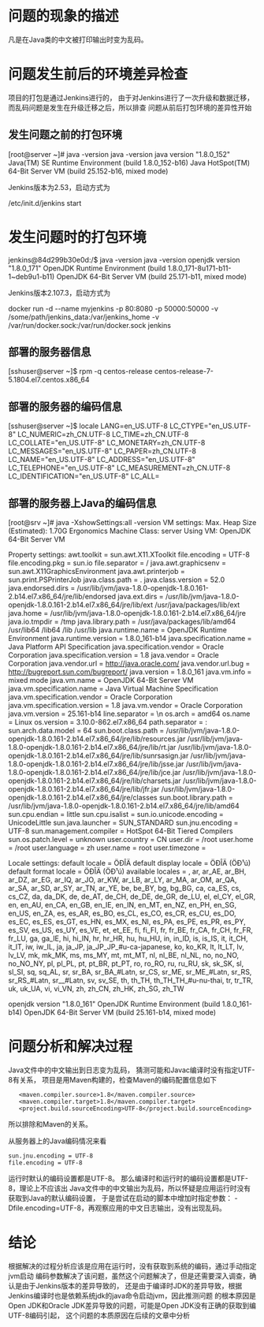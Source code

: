 # 问题的现象的描述

凡是在Java类的中文被打印输出时变为乱码。

# 问题发生前后的环境差异检查

项目的打包是通过Jenkins进行的，
由于对Jenkins进行了一次升级和数据迁移，
而乱码问题是发生在升级迁移之后，所以排查
问题从前后打包环境的差异性开始


## 发生问题之前的打包环境

[root@server ~]# java -version
java -version
java version "1.8.0_152"
Java(TM) SE Runtime Environment (build 1.8.0_152-b16)
Java HotSpot(TM) 64-Bit Server VM (build 25.152-b16, mixed mode)


Jenkins版本为2.53，启动方式为


/etc/init.d/jenkins start


# 发生问题时的打包环境


jenkins@84d299b30e0d:/$ java -version
java -version
openjdk version "1.8.0_171"
OpenJDK Runtime Environment (build 1.8.0_171-8u171-b11-1~deb9u1-b11)
OpenJDK 64-Bit Server VM (build 25.171-b11, mixed mode)


Jenkins版本2.107.3，启动方式为


docker run -d --name myjenkins -p 80:8080 -p 50000:50000 -v /some/path/jenkins_data:/var/jenkins_home -v /var/run/docker.sock:/var/run/docker.sock jenkins


## 部署的服务器信息

[sshuser@server ~]$ rpm -q centos-release
centos-release-7-5.1804.el7.centos.x86_64

## 部署的服务器的编码信息

[sshuser@server ~]$ locale
LANG=en_US.UTF-8
LC_CTYPE="en_US.UTF-8"
LC_NUMERIC=zh_CN.UTF-8
LC_TIME=zh_CN.UTF-8
LC_COLLATE="en_US.UTF-8"
LC_MONETARY=zh_CN.UTF-8
LC_MESSAGES="en_US.UTF-8"
LC_PAPER=zh_CN.UTF-8
LC_NAME="en_US.UTF-8"
LC_ADDRESS="en_US.UTF-8"
LC_TELEPHONE="en_US.UTF-8"
LC_MEASUREMENT=zh_CN.UTF-8
LC_IDENTIFICATION="en_US.UTF-8"
LC_ALL=


## 部署的服务器上Java的编码信息

[root@srv ~]# java -XshowSettings:all -version
VM settings:
    Max. Heap Size (Estimated): 1.70G
    Ergonomics Machine Class: server
    Using VM: OpenJDK 64-Bit Server VM

Property settings:
    awt.toolkit = sun.awt.X11.XToolkit
    file.encoding = UTF-8
    file.encoding.pkg = sun.io
    file.separator = /
    java.awt.graphicsenv = sun.awt.X11GraphicsEnvironment
    java.awt.printerjob = sun.print.PSPrinterJob
    java.class.path = .
    java.class.version = 52.0
    java.endorsed.dirs = /usr/lib/jvm/java-1.8.0-openjdk-1.8.0.161-2.b14.el7.x86_64/jre/lib/endorsed
    java.ext.dirs = /usr/lib/jvm/java-1.8.0-openjdk-1.8.0.161-2.b14.el7.x86_64/jre/lib/ext
        /usr/java/packages/lib/ext
    java.home = /usr/lib/jvm/java-1.8.0-openjdk-1.8.0.161-2.b14.el7.x86_64/jre
    java.io.tmpdir = /tmp
    java.library.path = /usr/java/packages/lib/amd64
        /usr/lib64
        /lib64
        /lib
        /usr/lib
    java.runtime.name = OpenJDK Runtime Environment
    java.runtime.version = 1.8.0_161-b14
    java.specification.name = Java Platform API Specification
    java.specification.vendor = Oracle Corporation
    java.specification.version = 1.8
    java.vendor = Oracle Corporation
    java.vendor.url = http://java.oracle.com/
    java.vendor.url.bug = http://bugreport.sun.com/bugreport/
    java.version = 1.8.0_161
    java.vm.info = mixed mode
    java.vm.name = OpenJDK 64-Bit Server VM
    java.vm.specification.name = Java Virtual Machine Specification
    java.vm.specification.vendor = Oracle Corporation
    java.vm.specification.version = 1.8
    java.vm.vendor = Oracle Corporation
    java.vm.version = 25.161-b14
    line.separator = \n
    os.arch = amd64
    os.name = Linux
    os.version = 3.10.0-862.el7.x86_64
    path.separator = :
    sun.arch.data.model = 64
    sun.boot.class.path = /usr/lib/jvm/java-1.8.0-openjdk-1.8.0.161-2.b14.el7.x86_64/jre/lib/resources.jar
        /usr/lib/jvm/java-1.8.0-openjdk-1.8.0.161-2.b14.el7.x86_64/jre/lib/rt.jar
        /usr/lib/jvm/java-1.8.0-openjdk-1.8.0.161-2.b14.el7.x86_64/jre/lib/sunrsasign.jar
        /usr/lib/jvm/java-1.8.0-openjdk-1.8.0.161-2.b14.el7.x86_64/jre/lib/jsse.jar
        /usr/lib/jvm/java-1.8.0-openjdk-1.8.0.161-2.b14.el7.x86_64/jre/lib/jce.jar
        /usr/lib/jvm/java-1.8.0-openjdk-1.8.0.161-2.b14.el7.x86_64/jre/lib/charsets.jar
        /usr/lib/jvm/java-1.8.0-openjdk-1.8.0.161-2.b14.el7.x86_64/jre/lib/jfr.jar
        /usr/lib/jvm/java-1.8.0-openjdk-1.8.0.161-2.b14.el7.x86_64/jre/classes
    sun.boot.library.path = /usr/lib/jvm/java-1.8.0-openjdk-1.8.0.161-2.b14.el7.x86_64/jre/lib/amd64
    sun.cpu.endian = little
    sun.cpu.isalist =
    sun.io.unicode.encoding = UnicodeLittle
    sun.java.launcher = SUN_STANDARD
    sun.jnu.encoding = UTF-8
    sun.management.compiler = HotSpot 64-Bit Tiered Compilers
    sun.os.patch.level = unknown
    user.country = CN
    user.dir = /root
    user.home = /root
    user.language = zh
    user.name = root
    user.timezone =

Locale settings:
    default locale = ÖÐÎÄ
    default display locale = ÖÐÎÄ (ÖÐ¹ú)
    default format locale = ÖÐÎÄ (ÖÐ¹ú)
    available locales = , ar, ar_AE, ar_BH, ar_DZ, ar_EG, ar_IQ, ar_JO,
        ar_KW, ar_LB, ar_LY, ar_MA, ar_OM, ar_QA, ar_SA, ar_SD,
        ar_SY, ar_TN, ar_YE, be, be_BY, bg, bg_BG, ca,
        ca_ES, cs, cs_CZ, da, da_DK, de, de_AT, de_CH,
        de_DE, de_GR, de_LU, el, el_CY, el_GR, en, en_AU,
        en_CA, en_GB, en_IE, en_IN, en_MT, en_NZ, en_PH, en_SG,
        en_US, en_ZA, es, es_AR, es_BO, es_CL, es_CO, es_CR,
        es_CU, es_DO, es_EC, es_ES, es_GT, es_HN, es_MX, es_NI,
        es_PA, es_PE, es_PR, es_PY, es_SV, es_US, es_UY, es_VE,
        et, et_EE, fi, fi_FI, fr, fr_BE, fr_CA, fr_CH,
        fr_FR, fr_LU, ga, ga_IE, hi, hi_IN, hr, hr_HR,
        hu, hu_HU, in, in_ID, is, is_IS, it, it_CH,
        it_IT, iw, iw_IL, ja, ja_JP, ja_JP_JP_#u-ca-japanese, ko, ko_KR,
        lt, lt_LT, lv, lv_LV, mk, mk_MK, ms, ms_MY,
        mt, mt_MT, nl, nl_BE, nl_NL, no, no_NO, no_NO_NY,
        pl, pl_PL, pt, pt_BR, pt_PT, ro, ro_RO, ru,
        ru_RU, sk, sk_SK, sl, sl_SI, sq, sq_AL, sr,
        sr_BA, sr_BA_#Latn, sr_CS, sr_ME, sr_ME_#Latn, sr_RS, sr_RS_#Latn, sr__#Latn,
        sv, sv_SE, th, th_TH, th_TH_TH_#u-nu-thai, tr, tr_TR, uk,
        uk_UA, vi, vi_VN, zh, zh_CN, zh_HK, zh_SG, zh_TW

openjdk version "1.8.0_161"
OpenJDK Runtime Environment (build 1.8.0_161-b14)
OpenJDK 64-Bit Server VM (build 25.161-b14, mixed mode)

# 问题分析和解决过程

Java文件中的中文输出到日志变为乱码，
猜测可能和Javac编译时没有指定UTF-8有关系，
项目是用Maven构建的，检查Maven的编码配置信息如下

       <maven.compiler.source>1.8</maven.compiler.source>
       <maven.compiler.target>1.8</maven.compiler.target>
       <project.build.sourceEncoding>UTF-8</project.build.sourceEncoding>

所以排除和Maven的关系。

从服务器上的Java编码情况来看

    sun.jnu.encoding = UTF-8
    file.encoding = UTF-8

运行时默认的编码设置都是UTF-8。
那么编译时和运行时的编码设置都是UTF-8，理论上不应该出
Java文件中的中文输出为乱码，所以怀疑是应用运行时没有获取到Java的默认编码设置，
于是尝试在启动的脚本中增加时指定参数： -Dfile.encoding=UTF-8，再观察应用的中文日志输出，没有出现乱码。

# 结论
根据解决的过程分析应该是应用在运行时，没有获取到系统的编码，通过手动指定jvm启动
编码参数解决了该问题，虽然这个问题解决了，但是还需要深入调查，确认是由于Jenkins版本的差异导致的，
还是由于编译时JDK的差异导致，根据Jenkins编译时也是依赖系统jdk的java命令启动jvm，因此推测问题
的根本原因是Open JDK和Oracle JDK差异导致的问题，可能是Open JDK没有正确的获取到编UTF-8编码引起，
这个问题的本质原因在后续的文章中分析
